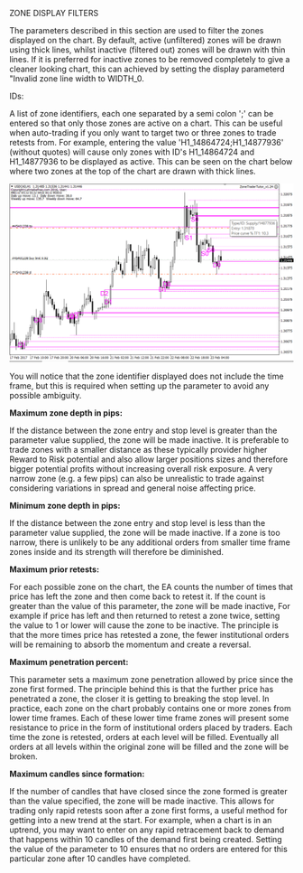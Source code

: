 ZONE DISPLAY FILTERS

The parameters described in this section are used to filter the zones displayed on the chart. By default, active \(unfiltered\) zones will be drawn using thick lines, whilst inactive \(filtered out\) zones will be drawn with thin lines. If it is preferred for inactive zones to be removed completely to give a cleaner looking chart, this can achieved by setting the display parameterd "Invalid zone line width to WIDTH\_0.

IDs:

A list of zone identifiers, each one separated by a semi colon ';' can be entered so that only those zones are active on a chart. This can be useful when auto-trading if you only want to target two or three zones to trade retests from. For example, entering the value 'H1\_14864724;H1\_14877936' \(without quotes\) will cause only zones with ID's H1\_14864724 and H1\_14877936 to be displayed as active. This can be seen on the chart below where two zones at the top of the chart are drawn with thick lines.

![](/assets/zonefilter.png)

You will notice that the zone identifier displayed does not include the time frame, but this is required when setting up the parameter to avoid any possible ambiguity.

**Maximum zone depth in pips:**

If the distance between the zone entry and stop level is greater than the parameter value supplied, the zone will be made inactive. It is preferable to trade zones with a smaller distance as these typically provider higher Reward to Risk potential and also allow larger positions sizes and therefore bigger potential profits without increasing overall risk exposure. A very narrow zone \(e.g. a few pips\) can also be unrealistic to trade against considering variations in spread and general noise affecting price.

**Minimum zone depth in pips:**

If the distance between the zone entry and stop level is less than the parameter value supplied, the zone will be made inactive. If a zone is too narrow, there is unlikely to be any additional orders from smaller time frame zones inside and its strength will therefore be diminished.

**Maximum prior retests:**

For each possible zone on the chart, the EA counts the number of times that price has left the zone and then come back to retest it. If the count is greater than the value of this parameter, the zone will be made inactive, For example if price has left and then returned to retest a zone twice, setting the value to 1 or lower will cause the zone to be inactive. The principle is that the more times price has retested a zone, the fewer institutional orders will be remaining to absorb the momentum and create a reversal.

**Maximum penetration percent:**

This parameter sets a maximum zone penetration allowed by price since the zone first formed. The principle behind this is that the further price has penetrated a zone, the closer it is getting to breaking the stop level. In practice, each zone on the chart probably contains one or more zones from lower time frames. Each of these lower time frame zones will present some resistance to price in the form of institutional orders placed by traders. Each time the zone is retested, orders at each level will be filled. Eventually all orders at all levels within the original zone will be filled and the zone will be broken.

**Maximum candles since formation:**

If the number of candles that have closed since the zone formed is greater than the value specified, the zone will be made inactive. This allows for trading only rapid retests soon after a zone first forms, a useful method for getting into a new trend at the start. For example, when a chart is in an uptrend, you may want to enter on any rapid retracement back to demand that happens within 10 candles of the demand first being created. Setting the value of the parameter to 10 ensures that no orders are entered for this particular zone after 10 candles have completed.

